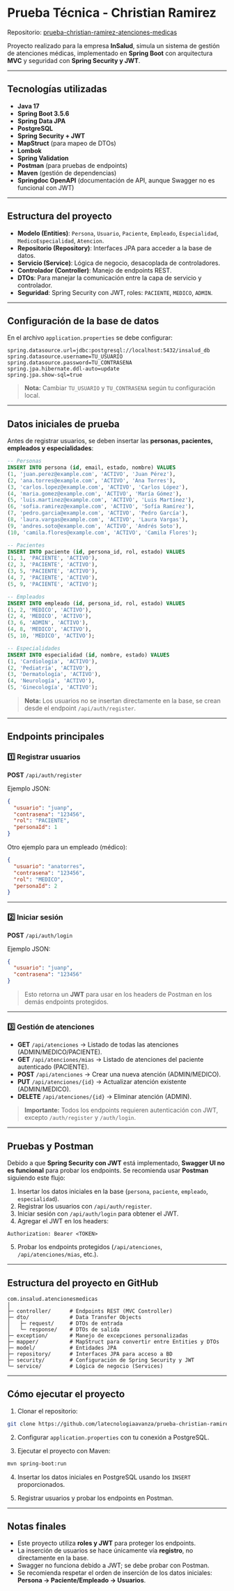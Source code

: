 # Prueba Técnica - Christian Ramirez

Repositorio: [prueba-christian-ramirez-atenciones-medicas](https://github.com/latecnologiaavanza/prueba-christian-ramirez-atenciones-medicas/tree/main)

Proyecto realizado para la empresa **InSalud**, simula un sistema de gestión de atenciones médicas, implementado en **Spring Boot** con arquitectura **MVC** y seguridad con **Spring Security y JWT**.

---

## Tecnologías utilizadas

* **Java 17**
* **Spring Boot 3.5.6**
* **Spring Data JPA**
* **PostgreSQL**
* **Spring Security + JWT**
* **MapStruct** (para mapeo de DTOs)
* **Lombok**
* **Spring Validation**
* **Postman** (para pruebas de endpoints)
* **Maven** (gestión de dependencias)
* **Springdoc OpenAPI** (documentación de API, aunque Swagger no es funcional con JWT)

---

## Estructura del proyecto

* **Modelo (Entities)**: `Persona`, `Usuario`, `Paciente`, `Empleado`, `Especialidad`, `MedicoEspecialidad`, `Atencion`.
* **Repositorio (Repository)**: Interfaces JPA para acceder a la base de datos.
* **Servicio (Service)**: Lógica de negocio, desacoplada de controladores.
* **Controlador (Controller)**: Manejo de endpoints REST.
* **DTOs**: Para manejar la comunicación entre la capa de servicio y controlador.
* **Seguridad**: Spring Security con JWT, roles: `PACIENTE`, `MEDICO`, `ADMIN`.

---

## Configuración de la base de datos

En el archivo `application.properties` se debe configurar:

```properties
spring.datasource.url=jdbc:postgresql://localhost:5432/insalud_db
spring.datasource.username=TU_USUARIO
spring.datasource.password=TU_CONTRASENA
spring.jpa.hibernate.ddl-auto=update
spring.jpa.show-sql=true
```

> **Nota:** Cambiar `TU_USUARIO` y `TU_CONTRASENA` según tu configuración local.

---

## Datos iniciales de prueba

Antes de registrar usuarios, se deben insertar las **personas, pacientes, empleados y especialidades**:

```sql
-- Personas
INSERT INTO persona (id, email, estado, nombre) VALUES
(1, 'juan.perez@example.com', 'ACTIVO', 'Juan Pérez'),
(2, 'ana.torres@example.com', 'ACTIVO', 'Ana Torres'),
(3, 'carlos.lopez@example.com', 'ACTIVO', 'Carlos López'),
(4, 'maria.gomez@example.com', 'ACTIVO', 'María Gómez'),
(5, 'luis.martinez@example.com', 'ACTIVO', 'Luis Martínez'),
(6, 'sofia.ramirez@example.com', 'ACTIVO', 'Sofía Ramírez'),
(7, 'pedro.garcia@example.com', 'ACTIVO', 'Pedro García'),
(8, 'laura.vargas@example.com', 'ACTIVO', 'Laura Vargas'),
(9, 'andres.soto@example.com', 'ACTIVO', 'Andrés Soto'),
(10, 'camila.flores@example.com', 'ACTIVO', 'Camila Flores');

-- Pacientes
INSERT INTO paciente (id, persona_id, rol, estado) VALUES
(1, 1, 'PACIENTE', 'ACTIVO'),
(2, 3, 'PACIENTE', 'ACTIVO'),
(3, 5, 'PACIENTE', 'ACTIVO'),
(4, 7, 'PACIENTE', 'ACTIVO'),
(5, 9, 'PACIENTE', 'ACTIVO');

-- Empleados
INSERT INTO empleado (id, persona_id, rol, estado) VALUES
(1, 2, 'MEDICO', 'ACTIVO'),
(2, 4, 'MEDICO', 'ACTIVO'),
(3, 6, 'ADMIN', 'ACTIVO'),
(4, 8, 'MEDICO', 'ACTIVO'),
(5, 10, 'MEDICO', 'ACTIVO');

-- Especialidades
INSERT INTO especialidad (id, nombre, estado) VALUES
(1, 'Cardiología', 'ACTIVO'),
(2, 'Pediatría', 'ACTIVO'),
(3, 'Dermatología', 'ACTIVO'),
(4, 'Neurología', 'ACTIVO'),
(5, 'Ginecología', 'ACTIVO');
```

> **Nota:** Los usuarios no se insertan directamente en la base, se crean desde el endpoint `/api/auth/register`.

---

## Endpoints principales

### 1️⃣ Registrar usuarios

**POST** `/api/auth/register`

Ejemplo JSON:

```json
{
  "usuario": "juanp",
  "contrasena": "123456",
  "rol": "PACIENTE",
  "personaId": 1
}
```

Otro ejemplo para un empleado (médico):

```json
{
  "usuario": "anatorres",
  "contrasena": "123456",
  "rol": "MEDICO",
  "personaId": 2
}
```

---

### 2️⃣ Iniciar sesión

**POST** `/api/auth/login`

Ejemplo JSON:

```json
{
  "usuario": "juanp",
  "contrasena": "123456"
}
```

> Esto retorna un **JWT** para usar en los headers de Postman en los demás endpoints protegidos.

---

### 3️⃣ Gestión de atenciones

* **GET** `/api/atenciones` → Listado de todas las atenciones (ADMIN/MEDICO/PACIENTE).
* **GET** `/api/atenciones/mias` → Listado de atenciones del paciente autenticado (PACIENTE).
* **POST** `/api/atenciones` → Crear una nueva atención (ADMIN/MEDICO).
* **PUT** `/api/atenciones/{id}` → Actualizar atención existente (ADMIN/MEDICO).
* **DELETE** `/api/atenciones/{id}` → Eliminar atención (ADMIN).

> **Importante:** Todos los endpoints requieren autenticación con JWT, excepto `/auth/register` y `/auth/login`.

---

## Pruebas y Postman

Debido a que **Spring Security con JWT** está implementado, **Swagger UI no es funcional** para probar los endpoints.
Se recomienda usar **Postman** siguiendo este flujo:

1. Insertar los datos iniciales en la base (`persona`, `paciente`, `empleado`, `especialidad`).
2. Registrar los usuarios con `/api/auth/register`.
3. Iniciar sesión con `/api/auth/login` para obtener el JWT.
4. Agregar el JWT en los headers:

```http
Authorization: Bearer <TOKEN>
```

5. Probar los endpoints protegidos (`/api/atenciones`, `/api/atenciones/mias`, etc.).

---

## Estructura del proyecto en GitHub

```
com.insalud.atencionesmedicas
│
├─ controller/      # Endpoints REST (MVC Controller)
├─ dto/             # Data Transfer Objects
│   ├─ request/     # DTOs de entrada
│   └─ response/    # DTOs de salida
├─ exception/       # Manejo de excepciones personalizadas
├─ mapper/          # MapStruct para convertir entre Entities y DTOs
├─ model/           # Entidades JPA
├─ repository/      # Interfaces JPA para acceso a BD
├─ security/        # Configuración de Spring Security y JWT
└─ service/         # Lógica de negocio (Services)
```

---

## Cómo ejecutar el proyecto

1. Clonar el repositorio:

```bash
git clone https://github.com/latecnologiaavanza/prueba-christian-ramirez-atenciones-medicas.git
```

2. Configurar `application.properties` con tu conexión a PostgreSQL.

3. Ejecutar el proyecto con Maven:

```bash
mvn spring-boot:run
```

4. Insertar los datos iniciales en PostgreSQL usando los `INSERT` proporcionados.

5. Registrar usuarios y probar los endpoints en Postman.

---

## Notas finales

* Este proyecto utiliza **roles y JWT** para proteger los endpoints.
* La inserción de usuarios se hace únicamente vía **registro**, no directamente en la base.
* Swagger no funciona debido a JWT; se debe probar con Postman.
* Se recomienda respetar el orden de inserción de los datos iniciales: **Persona → Paciente/Empleado → Usuarios**.
